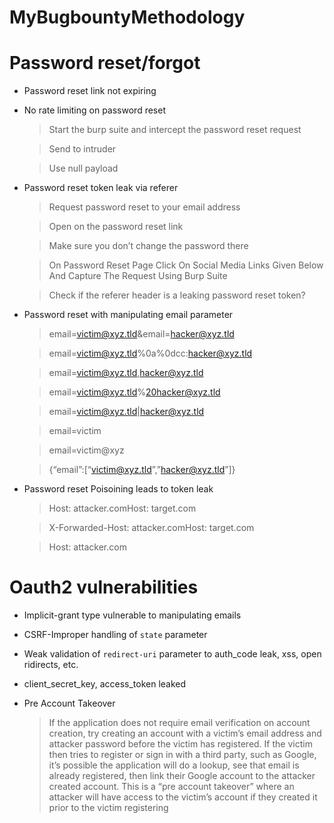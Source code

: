 # MyBugbountyMethodology

# Password reset/forgot

- Password reset link not expiring
- No rate limiting on password reset
    > Start the burp suite and intercept the password reset request
    
    > Send to intruder
   
    > Use null payload

- Password reset token leak via referer
    > Request password reset to your email address
    
    > Open on the password reset link
    
    > Make sure you don’t change the password there
    
    > On Password Reset Page Click On Social Media Links Given Below And Capture The Request Using Burp Suite
    
    > Check if the referer header is a leaking password reset token?

- Password reset with manipulating email parameter
    
    > email=victim@xyz.tld&email=hacker@xyz.tld
       
    > email=victim@xyz.tld%0a%0dcc:hacker@xyz.tld
        
    > email=victim@xyz.tld,hacker@xyz.tld
    
    > email=victim@xyz.tld%20hacker@xyz.tld
    
    > email=victim@xyz.tld|hacker@xyz.tld
    
    > email=victim
    
    > email=victim@xyz
    
    > {“email”:[“victim@xyz.tld”,”hacker@xyz.tld”]}
   
- Password reset Poisoining leads to token leak
    > Host: attacker.comHost: target.com
    
    > X-Forwarded-Host: attacker.comHost: target.com
    
    > Host: attacker.com
   
# Oauth2 vulnerabilities

- Implicit-grant type vulnerable to manipulating emails 

- CSRF-Improper handling of `state` parameter

- Weak validation of `redirect-uri` parameter to auth_code leak, xss, open ridirects, etc.

- client_secret_key, access_token leaked

- Pre Account Takeover 
    > If the application does not require email verification on account creation, try creating an account with a victim’s email address and attacker password       before the victim has registered. If the victim then tries to register or sign in with a third party, such as Google, it’s possible the application           will do a lookup, see that email is already registered, then link their Google account to the attacker created account. This is a “pre account               takeover” where an attacker will have access to the victim’s account if they created it prior to the victim registering 

